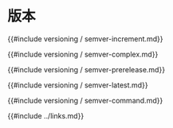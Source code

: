 
# 版本

{{#include versioning / semver-increment.md}}

{{#include versioning / semver-complex.md}}

{{#include versioning / semver-prerelease.md}}

{{#include versioning / semver-latest.md}}

{{#include versioning / semver-command.md}}

{{#include ../links.md}}
